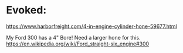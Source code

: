 # Evoked:
https://www.harborfreight.com/4-in-engine-cylinder-hone-59677.html

My Ford 300 has a 4" Bore! Need a larger hone for this.
https://en.wikipedia.org/wiki/Ford_straight-six_engine#300
